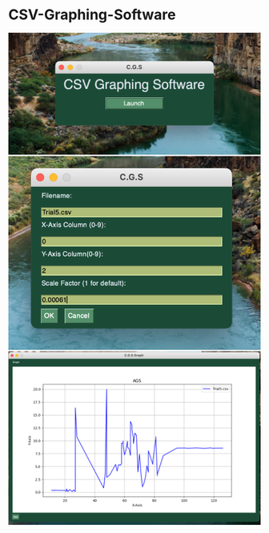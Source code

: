 # CSV-Graphing-Software

![Home](CGS-Homescreen.png)
![Data](CGS-Datascreen.png)
![Graph](CGS-Graph.png)
